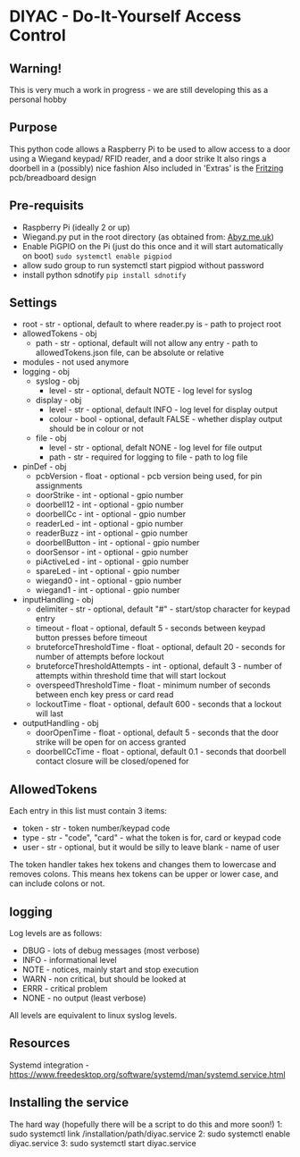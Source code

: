 # DIYAC - Do-It-Yourself Access Control #
## Warning! ##
This is very much a work in progress - we are still developing this as a personal hobby
## Purpose ##
This python code allows a Raspberry Pi to be used to allow access to a door using a Wiegand keypad/ RFID reader, and a door strike
It also rings a doorbell in a (possibly) nice fashion
Also included in 'Extras' is the [Fritzing](https://fritzing.org/) pcb/breadboard design
## Pre-requisits ##
* Raspberry Pi (ideally 2 or up)
* Wiegand.py put in the root directory (as obtained from: [Abyz.me.uk](http://abyz.me.uk/rpi/pigpio/code/wiegand_py.zip))
* Enable PiGPIO on the Pi (just do this once and it will start automatically on boot) `sudo systemctl enable pigpiod`
* allow sudo group to run systemctl start pigpiod without password
* install python sdnotify `pip install sdnotify`
## Settings ##
- root - str - optional, default to where reader.py is - path to project root
- allowedTokens - obj
  - path - str - optional, default will not allow any entry - path to allowedTokens.json file, can be absolute or relative
- modules - not used anymore
- logging - obj
  - syslog - obj
    - level - str - optional, default NOTE - log level for syslog
  - display - obj
    - level - str - optional, default INFO - log level for display output
    - colour - bool - optional, default FALSE - whether display output should be in colour or not
  - file - obj
    - level - str - optional, defalt NONE - log level for file output
    - path - str - required for logging to file - path to log file
- pinDef - obj
  - pcbVersion - float - optional - pcb version being used, for pin assignments
  - doorStrike - int - optional - gpio number
  - doorbell12 - int - optional - gpio number
  - doorbellCc - int - optional - gpio number
  - readerLed - int - optional - gpio number
  - readerBuzz - int - optional - gpio number
  - doorbellButton - int - optional - gpio number
  - doorSensor - int - optional - gpio number
  - piActiveLed - int - optional - gpio number
  - spareLed - int - optional - gpio number
  - wiegand0 - int - optional - gpio number
  - wiegand1 - int - optional - gpio number
- inputHandling - obj
  - delimiter - str - optional, default "#" - start/stop character for keypad entry
  - timeout - float - optional, default 5 - seconds between keypad button presses before timeout
  - bruteforceThresholdTime - float - optional, default 20 - seconds for number of attempts before lockout
  - bruteforceThresholdAttempts - int - optional, default 3 - number of attempts within threshold time that will start lockout
  - overspeedThresholdTime - float - minimum number of seconds between ench key press or card read
  - lockoutTime - float - optional, default 600 - seconds that a lockout will last
- outputHandling - obj
  - doorOpenTime - float - optional, default 5 - seconds that the door strike will be open for on access granted
  - doorbellCcTime - float - optional, default 0.1 - seconds that doorbell contact closure will be closed/opened for
  
## AllowedTokens ##
Each entry in this list must contain 3 items:
- token - str - token number/keypad code
- type - str - "code", "card" - what the token is for, card or keypad code
- user - str - optional, but it would be silly to leave blank - name of user

The token handler takes hex tokens and changes them to lowercase and removes colons. This means hex tokens can be upper or lower case, and can include colons or not.

## logging ##
Log levels are as follows:
- DBUG - lots of debug messages (most verbose)
- INFO - informational level
- NOTE - notices, mainly start and stop execution
- WARN - non critical, but should be looked at
- ERRR - critical problem
- NONE - no output (least verbose)

All levels are equivalent to linux syslog levels.

## Resources ##
Systemd integration - https://www.freedesktop.org/software/systemd/man/systemd.service.html

## Installing the service ##
The hard way (hopefully there will be a script to do this and more soon!)
1: sudo systemctl link /installation/path/diyac.service
2: sudo systemctl enable diyac.service
3: sudo systemctl start diyac.service